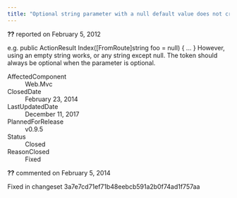 ```yaml
---
title: "Optional string parameter with a null default value does not create an optional token #708"
---
```

<div class="issue-report"><div class="issue-header"><b>??</b> reported on <time datetime="2012-02-05T12:22:28.07-08:00" title="2012-02-05T12:22:28.07-08:00">February 5, 2012</time></div><div class="issue-message" markdown="1">

e.g. &#xD;
public ActionResult Index([FromRoute]string foo = null) { &#xD;
   ...&#xD;
}&#xD;
&#xD;
However, using an empty string works, or any string except null.&#xD;
The token should always be optional when the parameter is optional.

</div><div class="issue-footer"><dl><dt>AffectedComponent</dt><dd>Web.Mvc</dd><dt>ClosedDate</dt><dd><time datetime="2014-02-23T19:01:31.667-08:00" title="2014-02-23T19:01:31.667-08:00">February 23, 2014</time></dd><dt>LastUpdatedDate</dt><dd><time datetime="2017-12-11T02:15:56.247-08:00" title="2017-12-11T02:15:56.247-08:00">December 11, 2017</time></dd><dt>PlannedForRelease</dt><dd>v0.9.5</dd><dt>Status</dt><dd>Closed</dd><dt>ReasonClosed</dt><dd>Fixed</dd></dl></div></div><div id="comment-132732" class="issue-comment"><div class="issue-header"><b>??</b> commented on <time datetime="2014-02-05T11:42:29.853-08:00" title="2014-02-05T11:42:29.853-08:00">February 5, 2014</time></div><div class="issue-message" markdown="1">

Fixed in changeset 3a7e7cd71ef71b48eebcb591a2b0f74ad1f757aa

</div></div>